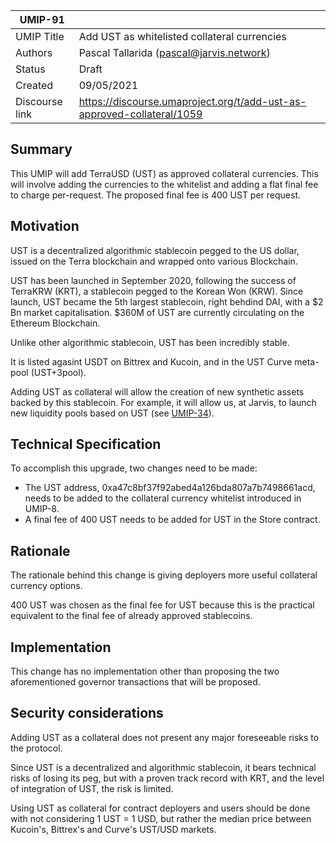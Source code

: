 | UMIP-91   |                                                                                                                                          |
|------------|------------------------------------------------------------------------------------------------------------------------------------------|
| UMIP Title | Add UST as whitelisted collateral currencies              |
| Authors    | Pascal Tallarida (pascal@jarvis.network)                 |
| Status     | Draft                                                 |
| Created    | 09/05/2021   
| Discourse link    | https://discourse.umaproject.org/t/add-ust-as-approved-collateral/1059                                   |

## Summary

This UMIP will add TerraUSD (UST) as approved collateral currencies. This will involve adding the currencies to the whitelist and adding a flat final fee to charge per-request. The proposed final fee is 400 UST per request.

## Motivation

UST is a decentralized algorithmic stablecoin pegged to the US dollar, issued on the Terra blockchain and wrapped onto various Blockchain.

UST has been launched in September 2020, following the success of TerraKRW (KRT), a stablecoin pegged to the Korean Won (KRW). Since launch, UST became the 5th largest stablecoin, right behdind DAI, with a $2 Bn market capitalisation. $360M of UST are currently circulating on the Ethereum Blockchain.

Unlike other algorithmic stablecoin, UST has been incredibly stable. 

It is listed agasint USDT on Bittrex and Kucoin, and in the UST Curve meta-pool (UST+3pool).

Adding UST as collateral will allow the creation of new synthetic assets backed by this stablecoin. For example, it will allow us, at Jarvis, to launch new liquidity pools based on UST (see [UMIP-34](https://github.com/UMAprotocol/UMIPs/blob/master/UMIPs/umip-34.md)).



## Technical Specification

To accomplish this upgrade, two changes need to be made:

- The UST address, 0xa47c8bf37f92abed4a126bda807a7b7498661acd, needs to be added to the collateral currency whitelist introduced in UMIP-8.
- A final fee of 400 UST needs to be added for UST in the Store contract.

## Rationale

The rationale behind this change is giving deployers more useful collateral currency options.


400 UST was chosen as the final fee for UST because this is the practical equivalent to the final fee of already
approved stablecoins.



## Implementation

This change has no implementation other than proposing the two aforementioned governor transactions that will be proposed.

## Security considerations
Adding UST as a collateral does not present any major foreseeable risks to the protocol. 

Since UST is a decentralized and algorithmic stablecoin, it bears technical risks of losing its peg, but with a proven track record with KRT, and the level of integration of UST, the risk is limited.

Using UST as collateral for contract deployers and users should be done with not considering 1 UST = 1 USD, but rather the median price between Kucoin's, Bittrex's and Curve's UST/USD markets.
